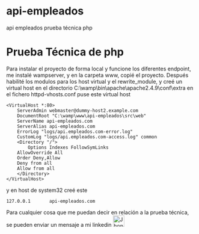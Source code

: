 # api-empleados
api empleados prueba técnica php

<h1> Prueba Técnica de php</h1>
Para instalar el proyecto de forma local y funcione los diferentes endpoint, me instalé wampserver, y en la carpeta www, copié el proyecto. 
Después habilité los modulos para los host virtual y el rewrite_module, y creé un virtual host en el directorio C:\wamp\bin\apache\apache2.4.9\conf\extra en el fichero httpd-vhosts.conf
puse este virtual host 

```
<VirtualHost *:80>
    ServerAdmin webmaster@dummy-host2.example.com
    DocumentRoot "C:\wamp\www\api-empleados\src\web"
    ServerName api-empleados.com
    ServerAlias api-empleados.com
    ErrorLog "logs/api.empleados.com-error.log"
    CustomLog "logs/api.empleados.com-access.log" common
    <Directory "/">
        Options Indexes FollowSymLinks		
	AllowOverride All
	Order Deny,Allow
	Deny from all
	Allow from all	
    </Directory>
</VirtualHost>
```
y en host de system32 creé este

```
127.0.0.1		api-empleados.com
```

<p align="left" >
Para cualquier cosa que me puedan decir en relación a la prueba técnica, se pueden enviar un mensaje a mi linkedin 
  <a  href="https://www.linkedin.com/in/jhonatanruiz97">
  <img src="https://www.vectorlogo.zone/logos/linkedin/linkedin-icon.svg" alt="Jhonatan Ruiz" height="30" width="30">
  </a> 
</p>

